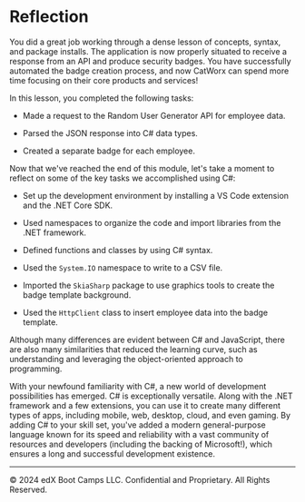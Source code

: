 # Reflection

You did a great job working through a dense lesson of concepts, syntax, and package installs. The application is now properly situated to receive a response from an API and produce security badges. You have successfully automated the badge creation process, and now CatWorx can spend more time focusing on their core products and services!

In this lesson, you completed the following tasks:

* Made a request to the Random User Generator API for employee data.

* Parsed the JSON response into C# data types.

* Created a separate badge for each employee.

Now that we've reached the end of this module, let's take a moment to reflect on some of the key tasks we accomplished using C#:

* Set up the development environment by installing a VS Code extension and the .NET Core SDK.

* Used namespaces to organize the code and import libraries from the .NET framework.

* Defined functions and classes by using C# syntax.

* Used the `System.IO` namespace to write to a CSV file.

* Imported the `SkiaSharp` package to use graphics tools to create the badge template background.

* Used the `HttpClient` class to insert employee data into the badge template.

Although many differences are evident between C# and JavaScript, there are also many similarities that reduced the learning curve, such as understanding and leveraging the object-oriented approach to programming.

With your newfound familiarity with C#, a new world of development possibilities has emerged. C# is exceptionally versatile. Along with the .NET framework and a few extensions, you can use it to create many different types of apps, including mobile, web, desktop, cloud, and even gaming. By adding C# to your skill set, you've added a modern general-purpose language known for its speed and reliability with a vast community of resources and developers (including the backing of Microsoft!), which ensures a long and successful development existence.

---
© 2024 edX Boot Camps LLC. Confidential and Proprietary. All Rights Reserved.